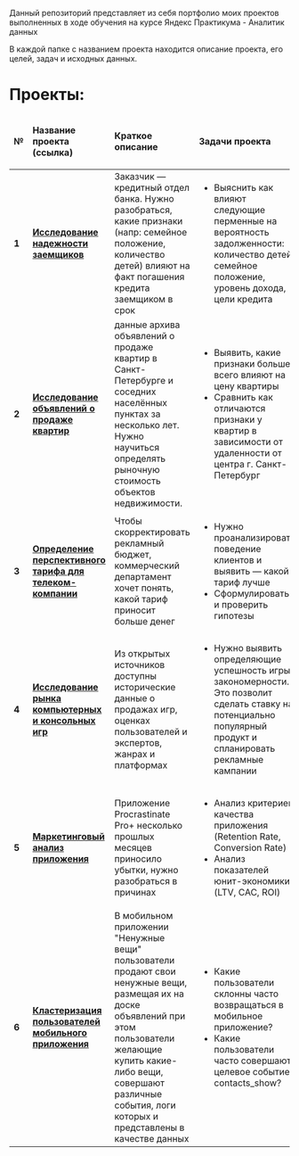 <p>Данный репозиторий представляет из себя портфолио моих проектов выполненных в ходе обучения на курсе Яндекс Практикума - Аналитик данных</p>
<p>В каждой папке с названием проекта находится описание проекта, его целей, задач и исходных данных.</p>
<h1>Проекты:</h1>
<table>
	<thead>
		<tr>
		<td><b>№</b></td>
		<td><p><b>Название проекта (ссылка)</b></p></td>
		<td><p><b>Краткое описание</b></p></td>
		<td><p><b>Задачи проекта</b></p></td>
		<td><p><b>Навыки и инструменты</b></p></td>
		</tr>
	</thead>
	<tbody>
		<tr>
			<td><b>1</b></td>
			<td><a href="https://github.com/MaksimPerepeliuk/data_analyst_YP/blob/main/credit_scoring/credit_scoring.ipynb" target="_blank"><b>Исследование надежности заемщиков</b></a></td>
			<td>Заказчик — кредитный отдел банка. Нужно разобраться, какие признаки (напр: семейное положение, количество детей) влияют на факт погашения кредита заемщиком в срок</td>
			<td><ul><li>Выяснить как влияют следующие перменные на вероятность задолженности: количество детей, семейное положение, уровень дохода, цели кредита</li></ul></td>
			<td>pandas, numpy, matplotlib, pymystem</td>
		</tr>
		<tr>
			<td><b>2</b></td>
			<td>
				<a href="https://github.com/MaksimPerepeliuk/data_analyst_YP/blob/main/apartments_sales/apartments_sales.ipynb" target="_blank"><b>Исследование объявлений о продаже квартир</b></a>
			</td>
			<td>данные архива объявлений о продаже квартир в Санкт-Петербурге и соседних населённых пунктах за несколько лет. Нужно научиться определять рыночную стоимость объектов недвижимости.</td>
			<td>
				<ul>
					<li>Выявить, какие признаки больше всего влияют на цену квартиры</li>
					<li>Сравнить как отличаются признаки у квартир в зависимости от удаленности от центра г. Санкт-Петербург</li>
				</ul>
			</td>
			<td>pandas, numpy, matplotlib</td>
		</tr>
		<tr>
			<td><b>3</b></td>
			<td><a href="https://github.com/MaksimPerepeliuk/data_analyst_YP/blob/main/telecom_tariffs/telecom_tariffs.ipynb" target="_blank"><b>Определение перспективного тарифа для телеком-компании</b></a></td>
			<td>Чтобы скорректировать рекламный бюджет, коммерческий департамент хочет понять, какой тариф приносит больше денег</td>
			<td>
				<ul>
					<li>Нужно проанализировать поведение клиентов и выявить — какой тариф лучше</li>
					<li>Сформулировать и проверить гипотезы</li>
				</ul>
			</td>
			<td>pandas, numpy, matplotlib, scipy, выбор статистического критерия, проверка гипотез</td>
		</tr>
		<tr>
			<td><b>4</b></td>
			<td><a href="https://github.com/MaksimPerepeliuk/data_analyst_YP/blob/main/games_market/games_market.ipynb" target="_blank"><b>Исследование рынка компьютерных и консольных игр</b></a></td>
			<td>Из открытых источников доступны исторические данные о продажах игр, оценках пользователей и экспертов, жанрах и платформах</td>
			<td><ul><li>Нужно выявить определяющие успешность игры закономерности. Это позволит сделать ставку на потенциально популярный продукт и спланировать рекламные кампании</li></ul></td>
			<td>pandas, numpy, matplotlib, phik, выбор статистического критерия, проверка гипотез</td>
		</tr>
		<tr>
			<td><b>5</b></td>
				<td><a href="https://github.com/MaksimPerepeliuk/data_analyst_YP/blob/main/app_marketing_analysis/app_marketing_analysis.ipynb" target="_blank"><b>Маркетинговый анализ приложения</b></a></td>
				<td>Приложение Procrastinate Pro+ несколько прошлых месяцев приносило убытки, нужно разобраться в причинах</td>
				<td>
					<ul>
						<li>Анализ критериев качества приложения (Retention Rate, Conversion Rate)</li>
						<li>Анализ показателей юнит-экономики (LTV, CAC, ROI)</li>
					</ul>
				</td>
			<td>pandas, numpy, matplotlib, scipy, seaborn, когортный анализ, продуктовый анализ</td>
		</tr>
		<tr>
			<td><b>6</b></td>
				<td><a href="https://github.com/MaksimPerepeliuk/data_analyst_YP/blob/main/kmeans_clustering_mobile_app_users/kmeans_clustering_mobile_app_users.ipynb" target="_blank"><b>Кластеризация пользователей мобильного приложения</b></a></td>
				<td>В мобильном приложении "Ненужные вещи" пользователи продают свои ненужные вещи, размещая их на доске объявлений при этом пользователи желающие купить какие-либо вещи, совершают различные события, логи которых и представлены в качестве данных</td>
				<td>
					<ul>
						<li>Какие пользователи склонны часто возвращаться в мобильное приложение?</li>
						<li>Какие пользователи часто совершают целевое событие contacts_show?</li>
					</ul>
				</td>
			<td>pandas, numpy, matplotlib, seaborn, sklearn, когортный анализ</td>
		</tr>
	</tbody>
</table>
